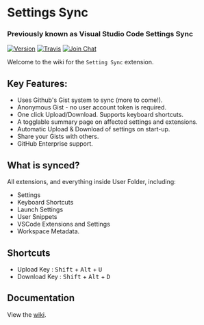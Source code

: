 # Settings Sync

### Previously known as Visual Studio Code Settings Sync

[![Version](https://vsmarketplacebadge.apphb.com/version/Shan.code-settings-sync.svg)](https://marketplace.visualstudio.com/items?itemName=Shan.code-settings-sync) [![Travis](https://img.shields.io/travis/rust-lang/rust.svg)](https://marketplace.visualstudio.com/items?itemName=Shan.code-settings-sync) [![Join Chat](https://badges.gitter.im/Join%20Chat.svg)](https://gitter.im/code-settings-sync)

Welcome to the wiki for the `Setting Sync` extension.


## Key Features:

- Uses Github's Gist system to sync (more to come!).
- Anonymous Gist - no user account token is required.
- One click Upload/Download. Supports keyboard shortcuts.
- A togglable summary page on affected settings and extensions.
- Automatic Upload & Download of settings on start-up.
- Share your Gists with others.
- GitHub Enterprise support.


## What is synced?
All extensions, and everything inside User Folder, including:
- Settings
- Keyboard Shortcuts
- Launch Settings
- User Snippets
- VSCode Extensions and Settings
- Workspace Metadata.

## Shortcuts
- Upload Key : <kbd>Shift</kbd> + <kbd>Alt</kbd> + <kbd>U</kbd>
- Download Key : <kbd>Shift</kbd> + <kbd>Alt</kbd> + <kbd>D</kbd>

## Documentation
View the [wiki](/wiki/).
